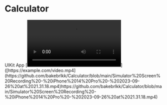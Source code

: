 # Calculator
UIKit App 
[![Video Thumbnail]([https://example.com/thumbnail.png](https://github.com/bakebrlkk/Calculator/blob/main/Simulator%20Screen%20Recording%20-%20iPhone%2014%20Pro%20-%202023-09-26%20at%2021.31.18.mp4)https://github.com/bakebrlkk/Calculator/blob/main/Simulator%20Screen%20Recording%20-%20iPhone%2014%20Pro%20-%202023-09-26%20at%2021.31.18.mp4)]([https://example.com/video.mp4](https://github.com/bakebrlkk/Calculator/blob/main/Simulator%20Screen%20Recording%20-%20iPhone%2014%20Pro%20-%202023-09-26%20at%2021.31.18.mp4)https://github.com/bakebrlkk/Calculator/blob/main/Simulator%20Screen%20Recording%20-%20iPhone%2014%20Pro%20-%202023-09-26%20at%2021.31.18.mp4)
